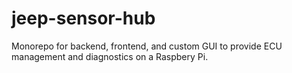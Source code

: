 # jeep-sensor-hub
Monorepo for backend, frontend, and custom GUI to provide ECU management and diagnostics on a Raspbery Pi.

